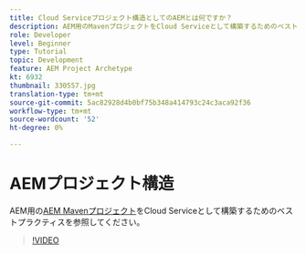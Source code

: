 ```yaml
---
title: Cloud Serviceプロジェクト構造としてのAEMとは何ですか？
description: AEM用のMavenプロジェクトをCloud Serviceとして構築するためのベストプラクティスを紹介します。
role: Developer
level: Beginner
type: Tutorial
topic: Development
feature: AEM Project Archetype
kt: 6932
thumbnail: 330557.jpg
translation-type: tm+mt
source-git-commit: 5ac82928d4b0bf75b348a414793c24c3aca92f36
workflow-type: tm+mt
source-wordcount: '52'
ht-degree: 0%

---
```



# AEMプロジェクト構造

AEM用の[AEM Mavenプロジェクト](https://experienceleague.adobe.com/docs/experience-manager-cloud-service/implementing/developing/aem-project-content-package-structure.html#developing)をCloud Serviceとして構築するためのベストプラクティスを参照してください。

>[!VIDEO](https://video.tv.adobe.com/v/330557/?quality=12&learn=on)